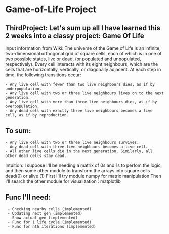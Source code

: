 # Game-of-Life Project

## ThirdProject: Let's sum up all I have learned this 2 weeks into a classy project: Game Of Life 

Input information from Wiki:
The universe of the Game of Life is an infinite, two-dimensional orthogonal grid of square cells, each of which is in one of two possible states, live or dead, 
 (or populated and unpopulated, respectively). Every cell interacts with its eight neighbours, which are the cells that are horizontally, vertically, or diagonally 
 adjacent. At each step in time, the following transitions occur:

    - Any live cell with fewer than two live neighbours dies, as if by underpopulation.
    - Any live cell with two or three live neighbours lives on to the next generation.
    - Any live cell with more than three live neighbours dies, as if by overpopulation.
    - Any dead cell with exactly three live neighbours becomes a live cell, as if by reproduction.

## To sum:

    - Any live cell with two or three live neighbours survives.
    - Any dead cell with three live neighbours becomes a live cell.
    - All other live cells die in the next generation. Similarly, all other dead cells stay dead.
  
  
  
Intuition: I suppose I'll be needing a matrix of 0s and 1s to perfom the logic, and then some other module to transform the arrays into square cells dead(0) or alive (1)
First I'll try module numpy for matrix manipulation
Then I'll search the other module for visualization : matplotlib

## Func I'll need:
     - Checking nearby cells (implemented)
     - Updating next gen (implemented)
     - Show actual gen (implemented)
     - Func for 1 life cycle (implemented)
     - Func for nth iterations (implemented)

